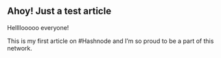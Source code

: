 ## Ahoy! Just a test article

Hellllooooo everyone!

This is my first article on #Hashnode and I’m so proud to be a part of this network. 